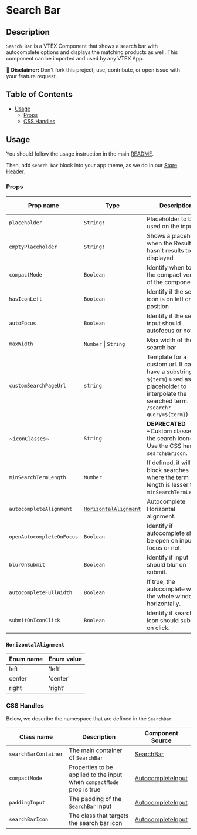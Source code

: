 # Search Bar

## Description

`Search Bar` is a VTEX Component that shows a search bar with autocomplete options and displays the matching products as well. This component can be imported and used by any VTEX App.

:loudspeaker: **Disclaimer:** Don't fork this project; use, contribute, or open issue with your feature request.

## Table of Contents

- [Usage](#usage)
  - [Props](#props)
  - [CSS Handles](#css-handles)

## Usage

You should follow the usage instruction in the main [README](https://github.com/vtex-apps/store-components/blob/master/README.md#usage).

Then, add `search-bar` block into your app theme, as we do in our [Store Header](https://github.com/vtex-apps/store-header/blob/master/store/blocks.json).

### Props

| Prop name                 | Type                                          | Description                                                                                                                                       | Default value |
| ------------------------- | --------------------------------------------- | ------------------------------------------------------------------------------------------------------------------------------------------------- | ------------- |
| `placeholder`             | `String!`                                     | Placeholder to be used on the input                                                                                                               | -             |
| `emptyPlaceholder`        | `String!`                                     | Shows a placeholder when the ResultList hasn't results to displayed                                                                               | -             |
| `compactMode`             | `Boolean`                                     | Identify when to use the compact version of the component                                                                                         | -             |
| `hasIconLeft`             | `Boolean`                                     | Identify if the search icon is on left or right position                                                                                          | -             |
| `autoFocus`               | `Boolean`                                     | Identify if the search input should autofocus or not                                                                                              | -             |
| `maxWidth`                | `Number` \| `String`                          | Max width of the search bar                                                                                                                       | -             |
| `customSearchPageUrl`     | `string`                                      | Template for a custom url. It can have a substring `${term}` used as placeholder to interpolate the searched term. (e.g. `/search?query=${term}`) | -             |
| ~`iconClasses`~           | `String`                                      | **DEPRECATED** ~Custom classes for the search icon~ Use the CSS handle `searchBarIcon`.                                                           | -             |
| `minSearchTermLength`     | `Number`                                      | If defined, it will block searches where the term length is lesser than `minSearchTermLength`.                                                    | -             |
| `autocompleteAlignment`   | [`HorizontalAlignment`](#horizontalalignment) | Autocomplete Horizontal alignment.                                                                                                                | `left`        |
| `openAutocompleteOnFocus` | `Boolean`                                     | Identify if autocomplete should be open on input focus or not.                                                                                    | `false`       |
| `blurOnSubmit`            | `Boolean`                                     | Identify if input should blur on submit.                                                                                                          | `false`       |
| `autocompleteFullWidth`  | `Boolean`                                     | If true, the autocomplete will fill the whole window horizontally.                                                                                | `false`       |
| `submitOnIconClick`       | `Boolean`                                     | Identify if search icon should submit on click.                                                                                                   | `false`       |

### `HorizontalAlignment`

| Enum name | Enum value |
| --------- | ---------- |
| left      | 'left'     |
| center    | 'center'   |
| right     | 'right'    |

### CSS Handles

Below, we describe the namespace that are defined in the `SearchBar`.

| Class name           | Description                                                           | Component Source                                                                 |
| -------------------- | --------------------------------------------------------------------- | -------------------------------------------------------------------------------- |
| `searchBarContainer` | The main container of `SearchBar`                                     | [SearchBar](/react/components/SearchBar/components/SearchBar.js)                 |
| `compactMode`        | Properties to be applied to the input when `compactMode` prop is true | [AutocompleteInput](/react/components/SearchBar/components/AutocompleteInput.js) |
| `paddingInput`       | The padding of the `SearchBar` input                                  | [AutocompleteInput](/react/components/SearchBar/components/AutocompleteInput.js) |
| `searchBarIcon`      | The class that targets the search bar icon                            | [AutocompleteInput](/react/components/SearchBar/components/AutocompleteInput.js) |
